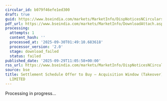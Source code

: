 ```yaml
---
circular_id: b079f46efe1ed300
draft: true
guid: https://www.bseindia.com/markets/MarketInfo/DispNoticesNCirculars.aspx?Noticeid={516D3C35-1C32-4DA5-B064-B1976C98974E}&noticeno=20250929-37&dt=09/29/2025&icount=37&totcount=87&flag=0
pdf_url: https://www.bseindia.com/markets/MarketInfo/DownloadAttach.aspx?id=20250929-37&attachedId=
processing:
  attempts: 1
  content_hash: ''
  processed_at: '2025-09-30T01:49:10.683618'
  processor_version: '2.0'
  stage: download_failed
  status: failed
published_date: '2025-09-29T11:05:58+00:00'
rss_url: https://www.bseindia.com/markets/MarketInfo/DispNoticesNCirculars.aspx?Noticeid={516D3C35-1C32-4DA5-B064-B1976C98974E}&noticeno=20250929-37&dt=09/29/2025&icount=37&totcount=87&flag=0
source: bse
title: Settlement Schedule Offer to Buy – Acquisition Window (Takeover) for CMX HOLDINGS
  LIMITED
---
```


Processing in progress...